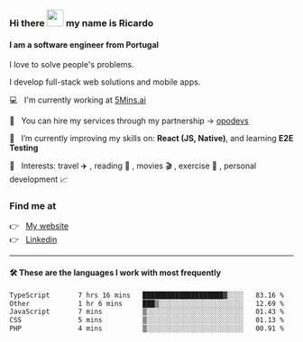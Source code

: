 ### Hi there <img src="https://raw.githubusercontent.com/iampavangandhi/iampavangandhi/master/gifs/Hi.gif" width="30"> my name is Ricardo
#### I am a software engineer from Portugal
I love to solve people's problems.

I develop full-stack web solutions and mobile apps.

💻  &nbsp; I'm currently working at <a href="https://5mins.ai/">5Mins.ai</a>

💼  &nbsp; You can hire my services through my partnership -> <a href="https://github.com/opodevs">opodevs</a>

🌱 &nbsp; I’m currently improving my skills on: **React (JS, Native)**, and learning **E2E Testing**

💙 &nbsp; Interests: travel ✈️ , reading 📖 , movies 🎬 , exercise 🏃 , personal development 📈

### Find me at

<p align="left">
  👉  &nbsp;
  <a href="https://ricardopbarbosa.com" target="_blank">
    My website
  </a>
  <br/>
  👉 &nbsp;
  <a href="https://www.linkedin.com/in/ricardopbarbosa" target="_blank">
    Linkedin
  </a>
</p>

<hr />

#### 🛠 These are the languages I work with most frequently
<!--START_SECTION:waka-->

```txt
TypeScript       7 hrs 16 mins   ████████████████████▓░░░░   83.16 %
Other            1 hr 6 mins     ███▒░░░░░░░░░░░░░░░░░░░░░   12.69 %
JavaScript       7 mins          ▒░░░░░░░░░░░░░░░░░░░░░░░░   01.43 %
CSS              5 mins          ▒░░░░░░░░░░░░░░░░░░░░░░░░   01.13 %
PHP              4 mins          ▒░░░░░░░░░░░░░░░░░░░░░░░░   00.91 %
```

<!--END_SECTION:waka-->
